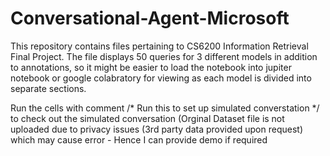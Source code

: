 # Conversational-Agent-Microsoft
This repository contains files pertaining to CS6200 Information Retrieval Final Project.
The file displays 50 queries for 3 different models in addition to annotations, so it might be easier to load the notebook into jupiter notebook or google colabratory for viewing as each model is divided into separate sections.

Run the cells with comment
/* Run this to set up simulated converstation */
to check out the simulated conversation
(Orginal Dataset file is not uploaded due to privacy issues (3rd party data provided upon request)
which may cause error - Hence I can provide demo if required
